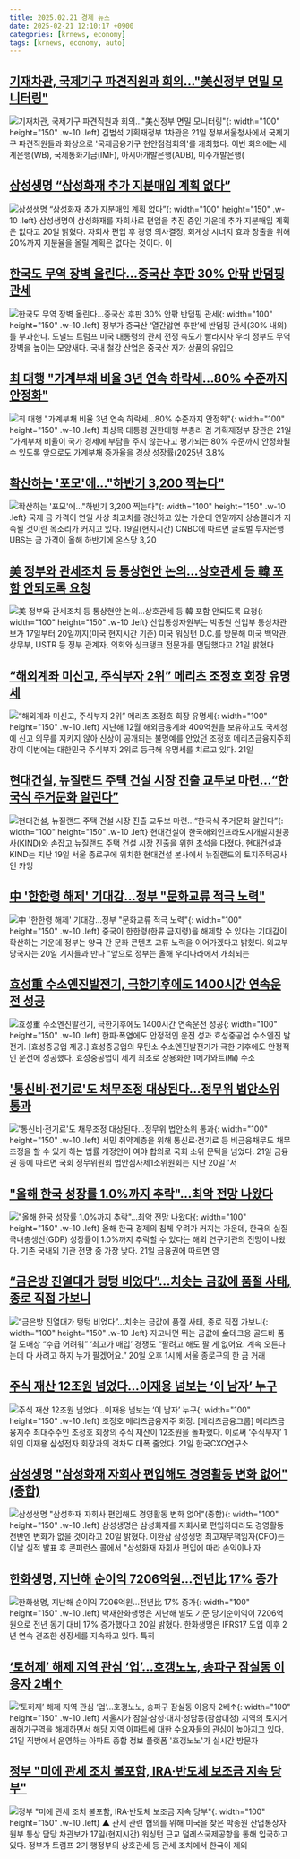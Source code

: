 ```yaml
---
title: 2025.02.21 경제 뉴스
date: 2025-02-21 12:10:17 +0900
categories: [krnews, economy]
tags: [krnews, economy, auto]
---
```

## [기재차관, 국제기구 파견직원과 회의…"美신정부 면밀 모니터링"](https://n.news.naver.com/mnews/article/001/0015226144)

![기재차관, 국제기구 파견직원과 회의…"美신정부 면밀 모니터링"](https://mimgnews.pstatic.net/image/origin/001/2025/02/21/15226144.jpg?type=nf220_150){: width="100" height="150" .w-10 .left}
김범석 기획재정부 1차관은 21일 정부서울청사에서 국제기구 파견직원들과 화상으로 '국제금융기구 현안점검회의'를 개최했다. 이번 회의에는 세계은행(WB), 국제통화기금(IMF), 아시아개발은행(ADB), 미주개발은행(

## [삼성생명 “삼성화재 추가 지분매입 계획 없다”](https://n.news.naver.com/mnews/article/018/0005947733)

![삼성생명 “삼성화재 추가 지분매입 계획 없다”](https://mimgnews.pstatic.net/image/origin/018/2025/02/20/5947733.jpg?type=nf220_150){: width="100" height="150" .w-10 .left}
삼성생명이 삼성화재를 자회사로 편입을 추진 중인 가운데 추가 지분매입 계획은 없다고 20일 밝혔다. 자회사 편입 후 경영 의사결정, 회계상 시너지 효과 창출을 위해 20%까지 지분율을 올릴 계획은 없다는 것이다. 이

## [한국도 무역 장벽 올린다…중국산 후판 30% 안팎 반덤핑 관세](https://n.news.naver.com/mnews/article/028/0002732171)

![한국도 무역 장벽 올린다…중국산 후판 30% 안팎 반덤핑 관세](https://mimgnews.pstatic.net/image/origin/028/2025/02/20/2732171.jpg?type=nf220_150){: width="100" height="150" .w-10 .left}
정부가 중국산 ‘열간압연 후판’에 반덤핑 관세(30% 내외)를 부과한다. 도널드 트럼프 미국 대통령의 관세 전쟁 속도가 빨라지자 우리 정부도 무역 장벽을 높이는 모양새다. 국내 철강 산업은 중국산 저가 상품의 유입으

## [최 대행 "가계부채 비율 3년 연속 하락세…80% 수준까지 안정화"](https://n.news.naver.com/mnews/article/003/0013080345)

![최 대행 "가계부채 비율 3년 연속 하락세…80% 수준까지 안정화"](https://mimgnews.pstatic.net/image/origin/003/2025/02/21/13080345.jpg?type=nf220_150){: width="100" height="150" .w-10 .left}
최상목 대통령 권한대행 부총리 겸 기획재정부 장관은 21일 "가계부채 비율이 국가 경제에 부담을 주지 않는다고 평가되는 80% 수준까지 안정화될 수 있도록 앞으로도 가계부채 증가율을 경상 성장률(2025년 3.8%

## [확산하는 '포모'에…"하반기 3,200 찍는다"](https://n.news.naver.com/mnews/article/215/0001199193)

![확산하는 '포모'에…"하반기 3,200 찍는다"](https://mimgnews.pstatic.net/image/origin/215/2025/02/20/1199193.jpg?type=nf220_150){: width="100" height="150" .w-10 .left}
국제 금 가격이 연일 사상 최고치를 경신하고 있는 가운데 연말까지 상승랠리가 지속될 것이란 목소리가 커지고 있다. 19일(현지시간) CNBC에 따르면 글로벌 투자은행 UBS는 금 가격이 올해 하반기에 온스당 3,20

## [美 정부와 관세조치 등 통상현안 논의…상호관세 등 韓 포함 안되도록 요청](https://n.news.naver.com/mnews/article/119/0002925730)

![美 정부와 관세조치 등 통상현안 논의…상호관세 등 韓 포함 안되도록 요청](https://mimgnews.pstatic.net/image/origin/119/2025/02/21/2925730.jpg?type=nf220_150){: width="100" height="150" .w-10 .left}
산업통상자원부는 박종원 산업부 통상차관보가 17일부터 20일까지(미국 현지시간 기준) 미국 워싱턴 D.C.를 방문해 미국 백악관, 상무부, USTR 등 정부 관계자, 의회와 싱크탱크 전문가를 면담했다고 21일 밝혔다

## [“해외계좌 미신고, 주식부자 2위” 메리츠 조정호 회장 유명세](https://n.news.naver.com/mnews/article/050/0000086786)

![“해외계좌 미신고, 주식부자 2위” 메리츠 조정호 회장 유명세](https://mimgnews.pstatic.net/image/origin/050/2025/02/21/86786.jpg?type=nf220_150){: width="100" height="150" .w-10 .left}
지난해 12월 해외금융계좌 400억원을 보유하고도 국세청에 신고 의무를 지키지 않아 신상이 공개되는 불명예를 안았던 조정호 메리츠금융지주회장이 이번에는 대한민국 주식부자 2위로 등극해 유명세를 치르고 있다. 21일

## [현대건설, 뉴질랜드 주택 건설 시장 진출 교두보 마련…“한국식 주거문화 알린다”](https://n.news.naver.com/mnews/article/009/0005447483)

![현대건설, 뉴질랜드 주택 건설 시장 진출 교두보 마련…“한국식 주거문화 알린다”](https://mimgnews.pstatic.net/image/origin/009/2025/02/21/5447483.jpg?type=nf220_150){: width="100" height="150" .w-10 .left}
현대건설이 한국해외인프라도시개발지원공사(KIND)와 손잡고 뉴질랜드 주택 건설 시장 진출을 위한 초석을 다졌다. 현대건설과 KIND는 지난 19일 서울 종로구에 위치한 현대건설 본사에서 뉴질랜드의 토지주택공사인 카잉

## [中 '한한령 해제' 기대감…정부 "문화교류 적극 노력"](https://n.news.naver.com/mnews/article/003/0013079613)

![中 '한한령 해제' 기대감…정부 "문화교류 적극 노력"](https://mimgnews.pstatic.net/image/origin/003/2025/02/20/13079613.jpg?type=nf220_150){: width="100" height="150" .w-10 .left}
중국이 한한령(한류 금지령)을 해제할 수 있다는 기대감이 확산하는 가운데 정부는 양국 간 문화 콘텐츠 교류 노력을 이어가겠다고 밝혔다. 외교부 당국자는 20일 기자들과 만나 "앞으로 정부는 올해 우리나라에서 개최되는

## [효성重 수소엔진발전기, 극한기후에도 1400시간 연속운전 성공](https://n.news.naver.com/mnews/article/016/0002432128)

![효성重 수소엔진발전기, 극한기후에도 1400시간 연속운전 성공](https://mimgnews.pstatic.net/image/origin/016/2025/02/21/2432128.jpg?type=nf220_150){: width="100" height="150" .w-10 .left}
한파·폭염에도 안정적인 운전 성과 효성중공업 수소엔진 발전기. [효성중공업 제공.] 효성중공업의 무탄소 수소엔진발전기가 극한 기후에도 안정적인 운전에 성공했다. 효성중공업이 세계 최초로 상용화한 1메가와트(㎿) 수소

## ['통신비·전기료'도 채무조정 대상된다…정무위 법안소위 통과](https://n.news.naver.com/mnews/article/421/0008089556)

!['통신비·전기료'도 채무조정 대상된다…정무위 법안소위 통과](https://mimgnews.pstatic.net/image/origin/421/2025/02/21/8089556.jpg?type=nf220_150){: width="100" height="150" .w-10 .left}
서민 취약계층을 위해 통신료·전기료 등 비금융채무도 채무조정을 할 수 있게 하는 법률 개정안이 여야 합의로 국회 소위 문턱을 넘었다. 21일 금융권 등에 따르면 국회 정무위원회 법안심사제1소위원회는 지난 20일 '서

## ["올해 한국 성장률 1.0%까지 추락"…최악 전망 나왔다](https://n.news.naver.com/mnews/article/025/0003422245)

!["올해 한국 성장률 1.0%까지 추락"…최악 전망 나왔다](https://mimgnews.pstatic.net/image/origin/025/2025/02/21/3422245.jpg?type=nf220_150){: width="100" height="150" .w-10 .left}
올해 한국 경제의 침체 우려가 커지는 가운데, 한국의 실질 국내총생산(GDP) 성장률이 1.0%까지 추락할 수 있다는 해외 연구기관의 전망이 나왔다. 기존 국내외 기관 전망 중 가장 낮다. 21일 금융권에 따르면 영

## [“금은방 진열대가 텅텅 비었다”…치솟는 금값에 품절 사태, 종로 직접 가보니](https://n.news.naver.com/mnews/article/009/0005447382)

![“금은방 진열대가 텅텅 비었다”…치솟는 금값에 품절 사태, 종로 직접 가보니](https://mimgnews.pstatic.net/image/origin/009/2025/02/20/5447382.jpg?type=nf220_150){: width="100" height="150" .w-10 .left}
자고나면 뛰는 금값에 金테크용 골드바 품절 도매상 “수급 어려워” ‘최고가 매입’ 경쟁도 “팔려고 해도 팔 게 없어요. 계속 오른다는데 다 사려고 하지 누가 팔겠어요.” 20일 오후 1시께 서울 종로구의 한 금 거래

## [주식 재산 12조원 넘었다…이재용 넘보는 ‘이 남자’ 누구](https://n.news.naver.com/mnews/article/016/0002432050)

![주식 재산 12조원 넘었다…이재용 넘보는 ‘이 남자’ 누구](https://mimgnews.pstatic.net/image/origin/016/2025/02/21/2432050.jpg?type=nf220_150){: width="100" height="150" .w-10 .left}
조정호 메리츠금융지주 회장. [메리츠금융그룹] 메리츠금융지주 최대주주인 조정호 회장의 주식 재산이 12조원을 돌파했다. 이로써 ‘주식부자’ 1위인 이재용 삼성전자 회장과의 격차도 대폭 줄었다. 21일 한국CXO연구소

## [삼성생명 "삼성화재 자회사 편입해도 경영활동 변화 없어"(종합)](https://n.news.naver.com/mnews/article/277/0005549462)

![삼성생명 "삼성화재 자회사 편입해도 경영활동 변화 없어"(종합)](https://mimgnews.pstatic.net/image/origin/277/2025/02/20/5549462.jpg?type=nf220_150){: width="100" height="150" .w-10 .left}
삼성생명은 삼성화재를 자회사로 편입하더라도 경영활동 전반엔 변화가 없을 것이라고 20일 밝혔다. 이완삼 삼성생명 최고재무책임자(CFO)는 이날 실적 발표 후 콘퍼런스 콜에서 "삼성화재 자회사 편입에 따라 손익이나 자

## [한화생명, 지난해 순이익 7206억원…전년比 17% 증가](https://n.news.naver.com/mnews/article/421/0008088325)

![한화생명, 지난해 순이익 7206억원…전년比 17% 증가](https://mimgnews.pstatic.net/image/origin/421/2025/02/20/8088325.jpg?type=nf220_150){: width="100" height="150" .w-10 .left}
박재한화생명은 지난해 별도 기준 당기순이익이 7206억 원으로 전년 동기 대비 17% 증가했다고 20일 밝혔다. 한화생명은 IFRS17 도입 이후 2년 연속 견조한 성장세를 지속하고 있다. 특히

## [‘토허제’ 해제 지역 관심 ‘업’…호갱노노, 송파구 잠실동 이용자 2배↑](https://n.news.naver.com/mnews/article/119/0002925745)

![‘토허제’ 해제 지역 관심 ‘업’…호갱노노, 송파구 잠실동 이용자 2배↑](https://mimgnews.pstatic.net/image/origin/119/2025/02/21/2925745.jpg?type=nf220_150){: width="100" height="150" .w-10 .left}
서울시가 잠실·삼성·대치·청담동(잠삼대청) 지역의 토지거래허가구역을 해제하면서 해당 지역 아파트에 대한 수요자들의 관심이 높아지고 있다. 21일 직방에서 운영하는 아파트 종합 정보 플랫폼 '호갱노노'가 실시간 방문자

## [정부 "미에 관세 조치 불포함, IRA·반도체 보조금 지속 당부"](https://n.news.naver.com/mnews/article/055/0001233837)

![정부 "미에 관세 조치 불포함, IRA·반도체 보조금 지속 당부"](https://mimgnews.pstatic.net/image/origin/055/2025/02/21/1233837.jpg?type=nf220_150){: width="100" height="150" .w-10 .left}
▲ 관세 관련 협의를 위해 미국을 찾은 박종원 산업통상자원부 통상 담당 차관보가 17일(현지시간) 워싱턴 근교 덜레스국제공항을 통해 입국하고 있다. 정부가 트럼프 2기 행정부의 상호관세 등 관세 조치에서 한국이 제외

